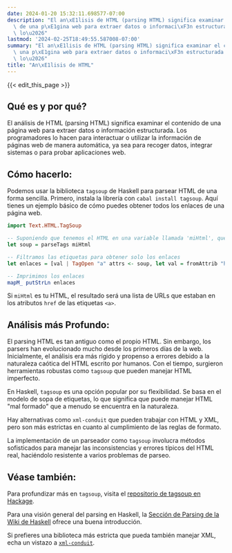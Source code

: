 ```yaml
---
date: 2024-01-20 15:32:11.698577-07:00
description: "El an\xE1lisis de HTML (parsing HTML) significa examinar el contenido\
  \ de una p\xE1gina web para extraer datos o informaci\xF3n estructurada. Los programadores\
  \ lo\u2026"
lastmod: '2024-02-25T18:49:55.587008-07:00'
summary: "El an\xE1lisis de HTML (parsing HTML) significa examinar el contenido de\
  \ una p\xE1gina web para extraer datos o informaci\xF3n estructurada. Los programadores\
  \ lo\u2026"
title: "An\xE1lisis de HTML"
---
```


{{< edit_this_page >}}

## Qué es y por qué?

El análisis de HTML (parsing HTML) significa examinar el contenido de una página web para extraer datos o información estructurada. Los programadores lo hacen para interactuar o utilizar la información de páginas web de manera automática, ya sea para recoger datos, integrar sistemas o para probar aplicaciones web.

## Cómo hacerlo:

Podemos usar la biblioteca `tagsoup` de Haskell para parsear HTML de una forma sencilla. Primero, instala la librería con `cabal install tagsoup`. Aquí tienes un ejemplo básico de cómo puedes obtener todos los enlaces de una página web.

```Haskell
import Text.HTML.TagSoup

-- Suponiendo que tenemos el HTML en una variable llamada 'miHtml', que es una cadena de texto
let soup = parseTags miHtml

-- Filtramos las etiquetas para obtener solo los enlaces
let enlaces = [val | TagOpen "a" attrs <- soup, let val = fromAttrib "href" attrs]

-- Imprimimos los enlaces
mapM_ putStrLn enlaces
```

Si `miHtml` es tu HTML, el resultado será una lista de URLs que estaban en los atributos `href` de las etiquetas `<a>`.

## Análisis más Profundo:

El parsing HTML es tan antiguo como el propio HTML. Sin embargo, los parsers han evolucionado mucho desde los primeros días de la web. Inicialmente, el análisis era más rígido y propenso a errores debido a la naturaleza caótica del HTML escrito por humanos. Con el tiempo, surgieron herramientas robustas como `tagsoup` que pueden manejar HTML imperfecto.

En Haskell, `tagsoup` es una opción popular por su flexibilidad. Se basa en el modelo de sopa de etiquetas, lo que significa que puede manejar HTML "mal formado" que a menudo se encuentra en la naturaleza.

Hay alternativas como `xml-conduit` que pueden trabajar con HTML y XML, pero son más estrictas en cuanto al cumplimiento de las reglas de formato.

La implementación de un parseador como `tagsoup` involucra métodos sofisticados para manejar las inconsistencias y errores típicos del HTML real, haciéndolo resistente a varios problemas de parseo.

## Véase también:

Para profundizar más en `tagsoup`, visita el [repositorio de tagsoup en Hackage](https://hackage.haskell.org/package/tagsoup).

Para una visión general del parsing en Haskell, la [Sección de Parsing de la Wiki de Haskell](https://wiki.haskell.org/Parsec) ofrece una buena introducción.

Si prefieres una biblioteca más estricta que pueda también manejar XML, echa un vistazo a [`xml-conduit`](https://hackage.haskell.org/package/xml-conduit).
